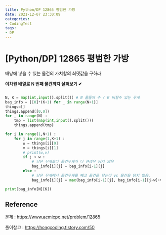 ```yaml
---
title: Python/DP 12865 평범한 가방 
date: 2021-12-07 23:30:09
categories:
- CodingTest
tags:
- DP
---
```


# [Python/DP] 12865 평범한 가방



배낭에 넣을 수 있는 물건의 가치합의 최댓값을 구하라



**이차원 배열로 N 번째 물건까지 살펴보기 ✔** 

 

```python

N, K = map(int,input().split()) # N 물품의 수 / K 버틸수 있는 무게
bag_info = [[0]*(K+1) for _ in range(N+1)]
things=[]
things.append([0,0])
for _ in range(N) :
    tmp = list(map(int,input().split()))
    things.append(tmp) 

for i in range(1,N+1) :
    for j in range(1,K+1) :
        w = things[i][0]
        v = things[i][1]
        # print(w,v)
        if j < w : 
            # 남은 무게보다 물건무게가 더 큰경우 담지 않음
            bag_info[i][j] = bag_info[i-1][j]
        else :
            # 남은 무게에서 물건무게를 빼고 물건을 담는다 vs 물건을 담지 않음.
            bag_info[i][j] = max(bag_info[i-1][j], bag_info[i-1][j-w]+v)

print(bag_info[N][K])

```



## Reference

문제 : https://www.acmicpc.net/problem/12865

풀이참고 : https://hongcoding.tistory.com/50

